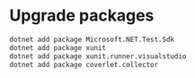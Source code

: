 # Upgrade packages
```sh
dotnet add package Microsoft.NET.Test.Sdk
dotnet add package xunit
dotnet add package xunit.runner.visualstudio
dotnet add package coverlet.collector
```
